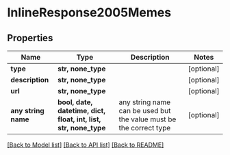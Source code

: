 # InlineResponse2005Memes


## Properties
Name | Type | Description | Notes
------------ | ------------- | ------------- | -------------
**type** | **str, none_type** |  | [optional] 
**description** | **str, none_type** |  | [optional] 
**url** | **str, none_type** |  | [optional] 
**any string name** | **bool, date, datetime, dict, float, int, list, str, none_type** | any string name can be used but the value must be the correct type | [optional]

[[Back to Model list]](../README.md#documentation-for-models) [[Back to API list]](../README.md#documentation-for-api-endpoints) [[Back to README]](../README.md)


